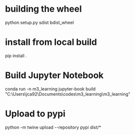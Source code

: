 # building the wheel
python setup.py sdist bdist_wheel

# install from local build
pip install .

# Build Jupyter Notebook
conda run -n m3_learning jupyter-book build "C:\Users\jca92\Documents\codes\m3_learning\m3_learning"

# Upload to pypi
python -m twine upload --repository pypi dist/*
